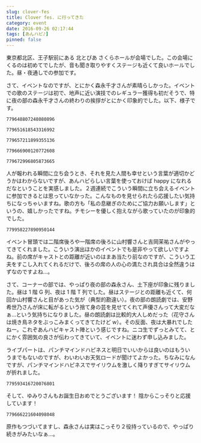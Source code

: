 ```yaml
---
slug: clover-fes
title: Clover fes. に行ってきた
category: event
date: 2016-09-26 02:17:44
tags: [あんハピ♪]
pinned: false
---
```


東京都北区、王子駅前にある 北とぴあ さくらホールが会場でした。この会場にくるのは初めてでしたが、音も聞き取りやすくステージも近くて良いホールでした。昼・夜通しでの参加です。

さて、イベントなのですが、とにかく森永千才さんが素晴らしかった。イベントでの歌のステージは初で、地声に近い演技でのレギュラー獲得も初だそうで、特に夜の部の森永千才さんの終わりの挨拶がとにかく印象的でした。以下、様子です。

```twitter
779648807248080896
```

```twitter
779651618543316992
```

```twitter
779657211899355136
```

```twitter
779666900120772608
```

```twitter
779672996805873665
```

人が報われる瞬間に立ち会うとき、それを見た人間も幸せという言葉が適切かどうかはわからないですが、あんハピらしい言葉を使っておけば happy になれるだなということを実感しました。２週連続でこういう瞬間に立ち会えるイベントに参加できるとは思っていなかった。こんなものを見せられたら応援したい気持ちになっちゃいますね。歌の方も「私の息継ぎのためにご協力お願いします」というの、嬉しかったですね。チモシーを優しく抱えながら歌っていたのが印象的でした。

```twitter
779958227890950144
```

イベント冒頭では二階席後ろや一階席の後ろに山村響さんと吉岡茉祐さんがやってきてくれました。こういう演出ほかのイベントでも是非やって欲しいですよね。前の席がキャストとの距離が近いのはまあ当たり前なのですが、こういう工夫をすこし入れてくれるだけで、後ろの席の人の心の満たされ具合は全然違うはずなのですよね...。

さて、コーナーの部では、やっぱり夜の部の森永さん、土下座が印象に残りました。昼は 1 階 G 列、夜は 1 階 T 列でした。昼はステージとの距離も近くて、何回か山村響さんと目があった気が（典型的勘違い）。夜の部の朗読劇では、安野希世乃さんが床に転がるという捨て身の芸を見せてくれて声優さんって大変だなぁ...という気持ちになりました。昼の朗読劇は比較的大人しめだった（花守さんは焼き鳥ネタをぶっこみまくってきてたけど w）。その反面、夜は大暴れでしたねー。これぞあんハピキャスト陣という感じですね。ニコ生でずっとみてて、とにかく雰囲気の良さが伝わってきていて、イベントに迷わず申し込みました。

ライブパートは、パンチマインドハピネスと明日でいいからは良いのはもういうまでもないのですが、わいわいお天気ロードが聞けてよかった。ちなみになんですが、パンチマインドハピネスでサイリウムを激しく降りすぎてサイリウムが折れました。

```twitter
779593416720076801
```

そして、ゆみりさんもお誕生日おめでとうございます！ 陰からこっそりと応援しています！

```twitter
779666221604098048
```

原作もつづいてますし、森永さんは実はこっそり２役持っているので、やっぱり続きがみたいなぁ...。
